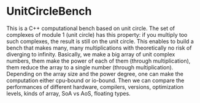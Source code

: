 # UnitCircleBench

This is a C++ computational bench based on unit circle. The set of complexes of module 1 (unit circle) has this property: if you multiply too such complexes, the result is still on the unit circle. This enables to build a bench that makes many, many multiplications with theoretically no risk of diverging to infinity. Basically, we make a big array of unit complex numbers, them make the power of each of them (through multiplication), them reduce the array to a single number (through multiplication). Depending on the array size and the power degree, one can make the computation either cpu-bound or io-bound. Then we can compare the performances of different hardware, compilers, versions, optimization levels, kinds of array, SoA vs AoS, floating types.

